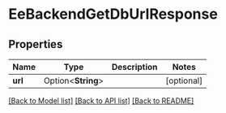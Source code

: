 # EeBackendGetDbUrlResponse

## Properties

Name | Type | Description | Notes
------------ | ------------- | ------------- | -------------
**url** | Option<**String**> |  | [optional]

[[Back to Model list]](../README.md#documentation-for-models) [[Back to API list]](../README.md#documentation-for-api-endpoints) [[Back to README]](../README.md)


